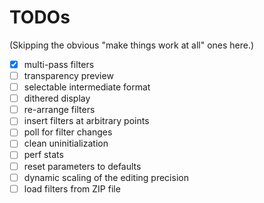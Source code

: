 # TODOs

(Skipping the obvious "make things work at all" ones here.)

- [X] multi-pass filters
- [ ] transparency preview
- [ ] selectable intermediate format
- [ ] dithered display
- [ ] re-arrange filters
- [ ] insert filters at arbitrary points
- [ ] poll for filter changes
- [ ] clean uninitialization
- [ ] perf stats
- [ ] reset parameters to defaults
- [ ] dynamic scaling of the editing precision
- [ ] load filters from ZIP file
